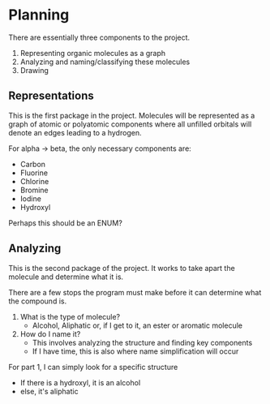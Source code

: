 # Planning
There are essentially three components to the project.
1. Representing organic molecules as a graph
2. Analyzing and naming/classifying these molecules
3. Drawing

## Representations
This is the first package in the project. Molecules will be represented as a graph of atomic or polyatomic components where all unfilled orbitals will denote an edges leading to a hydrogen.

For alpha -> beta, the only necessary components are:
* Carbon
* Fluorine
* Chlorine
* Bromine
* Iodine
* Hydroxyl

Perhaps this should be an ENUM?

## Analyzing
This is the second package of the project. It works to take apart the molecule and determine what it is. 

There are a few stops the program must make before it can determine what the compound is.
1. What is the type of molecule? 
   * Alcohol, Aliphatic or, if I get to it, an ester or aromatic molecule
2. How do I name it?
   * This involves analyzing the structure and finding key components
   * If I have time, this is also where name simplification will occur

For part 1, I can simply look for a specific structure
* If there is a hydroxyl, it is an alcohol
* else, it's aliphatic
